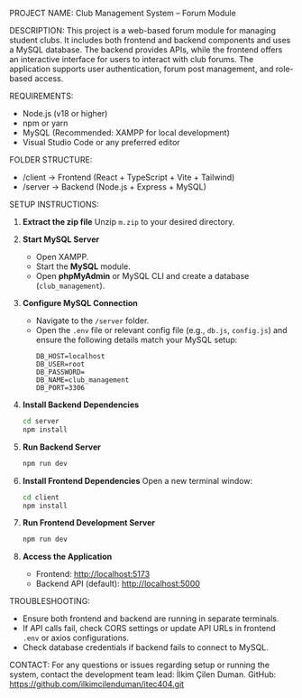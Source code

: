 PROJECT NAME: Club Management System – Forum Module

DESCRIPTION:
This project is a web-based forum module for managing student clubs. It includes both frontend and backend components and uses a MySQL database. The backend provides APIs, while the frontend offers an interactive interface for users to interact with club forums. The application supports user authentication, forum post management, and role-based access.

REQUIREMENTS:
- Node.js (v18 or higher)
- npm or yarn
- MySQL (Recommended: XAMPP for local development)
- Visual Studio Code or any preferred editor

FOLDER STRUCTURE:
- /client  -> Frontend (React + TypeScript + Vite + Tailwind)
- /server  -> Backend (Node.js + Express + MySQL)

SETUP INSTRUCTIONS:

1. **Extract the zip file**
   Unzip `m.zip` to your desired directory.

2. **Start MySQL Server**
   - Open XAMPP.
   - Start the **MySQL** module.
   - Open **phpMyAdmin** or MySQL CLI and create a database (`club_management`).

3. **Configure MySQL Connection**
   - Navigate to the `/server` folder.
   - Open the `.env` file or relevant config file (e.g., `db.js`, `config.js`) and ensure the following details match your MySQL setup:
     ```
     DB_HOST=localhost
     DB_USER=root
     DB_PASSWORD=
     DB_NAME=club_management
     DB_PORT=3306
     ```

4. **Install Backend Dependencies**
   ```bash
   cd server
   npm install
   ```

5. **Run Backend Server**
   ```bash
   npm run dev
   ```

6. **Install Frontend Dependencies**
   Open a new terminal window:
   ```bash
   cd client
   npm install
   ```

7. **Run Frontend Development Server**
   ```bash
   npm run dev
   ```

8. **Access the Application**
   - Frontend: [http://localhost:5173](http://localhost:5173)
   - Backend API (default): [http://localhost:5000](http://localhost:5000)

TROUBLESHOOTING:
- Ensure both frontend and backend are running in separate terminals.
- If API calls fail, check CORS settings or update API URLs in frontend `.env` or axios configurations.
- Check database credentials if backend fails to connect to MySQL.

CONTACT:
For any questions or issues regarding setup or running the system, contact the development team lead: İlkim Çilen Duman.
GitHub: https://github.com/ilkimcilenduman/itec404.git